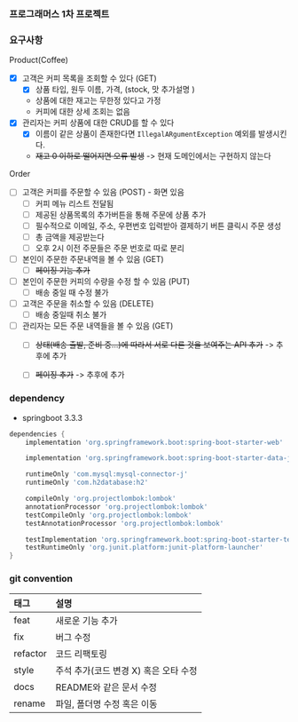 ### 프로그래머스 1차 프로젝트 

### 요구사항

Product(Coffee)

- [x] 고객은 커피 목록을 조회할 수 있다 (GET)
    - [x] 상품 타입, 원두 이름, 가격, (stock, 맛 추가설명 )
    - 상품에 대한 재고는 무한정 있다고 가정
    - 커피에 대한 상세 조회는 없음
- [x] 관리자는 커피 상품에 대한 CRUD를 할 수 있다
  - [x] 이름이 같은 상품이 존재한다면 `IllegalARgumentException` 예외를 발생시킨다.
  - ~~재고 0 이하로 떨어지면 오류 발생~~ -> 현재 도메인에서는 구현하지 않는다


Order

- [ ] 고객은 커피를 주문할 수 있음 (POST) - 화면 있음
  - [ ] 커피 메뉴 리스트 전달됨
  - [ ] 제공된 상품목록의 추가버튼을 통해 주문에 상품 추가
  - [ ] 필수적으로 이메일, 주소, 우편번호 입력받아 결제하기 버튼 클릭시 주문 생성
  - [ ] 총 금액을 제공받는다
  - [ ] 오후 2시 이전 주문들은 주문 번호로 따로 분리
- [ ] 본인이 주문한 주문내역을 볼 수 있음 (GET)
  - [ ] ~~페이징 기능 추가~~
- [ ] 본인이 주문한 커피의 수량을 수정 할 수 있음 (PUT)
  - [ ] 배송 중일 때 수정 불가
- [ ] 고객은 주문을 취소할 수 있음 (DELETE)
  - [ ] 배송 중일때 취소 불가
- [ ] 관리자는 모든 주문 내역들을 볼 수 있음 (GET)
  - [ ] ~~상태(배송 출발, 준비 중…)에 따라서 서로 다른 것을 보여주는 API 추가~~ -> 추후에 추가
  - [ ] ~~페이징 추가~~ -> 추후에 추가




### dependency

- springboot 3.3.3

```gradle
dependencies {
	implementation 'org.springframework.boot:spring-boot-starter-web'

	implementation 'org.springframework.boot:spring-boot-starter-data-jpa'

	runtimeOnly 'com.mysql:mysql-connector-j'
	runtimeOnly 'com.h2database:h2'

	compileOnly 'org.projectlombok:lombok'
	annotationProcessor 'org.projectlombok:lombok'
	testCompileOnly 'org.projectlombok:lombok'
	testAnnotationProcessor 'org.projectlombok:lombok'

	testImplementation 'org.springframework.boot:spring-boot-starter-test'
	testRuntimeOnly 'org.junit.platform:junit-platform-launcher'
}
```

### git convention

| 태그       | 설명                      |
|:---------|:------------------------|
| feat     | 새로운 기능 추가               |
| fix      | 버그 수정                   |
| refactor | 코드 리팩토링                 |
| style    | 주석 추가(코드 변경 X) 혹은 오타 수정 |
| docs     | README와 같은 문서 수정        |
| rename   | 파일, 폴더명 수정 혹은 이동        |

